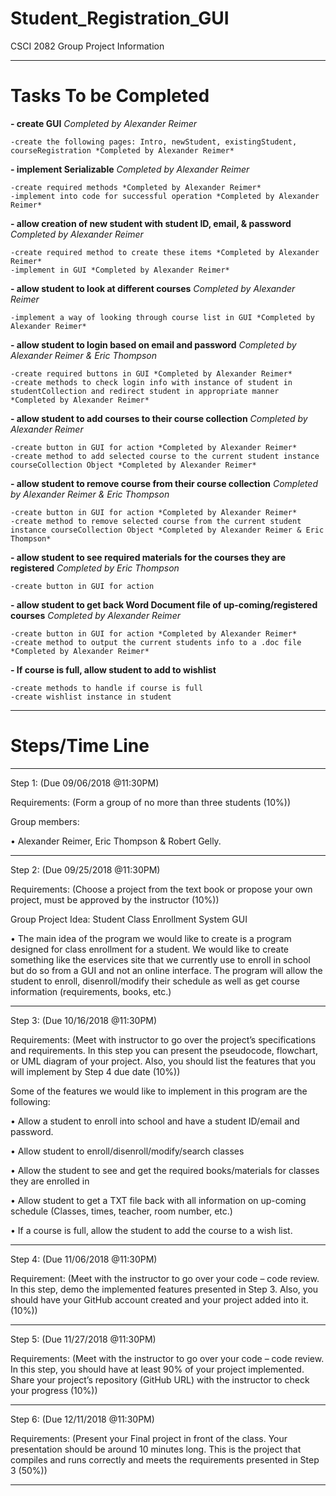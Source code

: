 # Student_Registration_GUI

CSCI 2082 Group Project Information

---------------------------------------------------------------------------------------
# Tasks To be Completed

**- create GUI** *Completed by Alexander Reimer*

	-create the following pages: Intro, newStudent, existingStudent, courseRegistration *Completed by Alexander Reimer*

**- implement Serializable** *Completed by Alexander Reimer*

	-create required methods *Completed by Alexander Reimer*
	-implement into code for successful operation *Completed by Alexander Reimer*
	
**- allow creation of new student with student ID, email, & password** *Completed by Alexander Reimer*

	-create required method to create these items *Completed by Alexander Reimer*
	-implement in GUI *Completed by Alexander Reimer*
	
**- allow student to look at different courses** *Completed by Alexander Reimer*

	-implement a way of looking through course list in GUI *Completed by Alexander Reimer*

**- allow student to login based on email and password** *Completed by Alexander Reimer & Eric Thompson*

	-create required buttons in GUI *Completed by Alexander Reimer*
	-create methods to check login info with instance of student in studentCollection and redirect student in appropriate manner *Completed by Alexander Reimer*

**- allow student to add courses to their course collection** *Completed by Alexander Reimer*

	-create button in GUI for action *Completed by Alexander Reimer*
	-create method to add selected course to the current student instance courseCollection Object *Completed by Alexander Reimer*

**- allow student to remove course from their course collection** *Completed by Alexander Reimer & Eric Thompson*

	-create button in GUI for action *Completed by Alexander Reimer*
	-create method to remove selected course from the current student instance courseCollection Object *Completed by Alexander Reimer & Eric Thompson*

**- allow student to see required materials for the courses they are registered** *Completed by Eric Thompson*

	-create button in GUI for action

**- allow student to get back Word Document file of up-coming/registered courses** *Completed by Alexander Reimer*

	-create button in GUI for action *Completed by Alexander Reimer*
	-create method to output the current students info to a .doc file *Completed by Alexander Reimer*


**- If course is full, allow student to add to wishlist**

	-create methods to handle if course is full
	-create wishlist instance in student

---------------------------------------------------------------------------------------
# Steps/Time Line
---------------------------------------------------------------------------------------

Step 1: (Due 09/06/2018 @11:30PM)

Requirements: (Form a group of no more than three students (10%))

Group members:
 
•	Alexander Reimer, Eric Thompson & Robert Gelly.

---------------------------------------------------------------------------------------
Step 2: (Due 09/25/2018 @11:30PM)

Requirements: (Choose a project from the text book or propose your own project, must be approved by the instructor (10%))

Group Project Idea: Student Class Enrollment System GUI

•	The main idea of the program we would like to create is a program designed for class enrollment for a student. We would like to create something like the eservices site that we currently use to enroll in school but do so from a GUI and not an online interface. The program will allow the student to enroll, disenroll/modify their schedule as well as get course information (requirements, books, etc.)

---------------------------------------------------------------------------------------

Step 3: (Due 10/16/2018 @11:30PM)

Requirements: (Meet with instructor to go over the project’s specifications and requirements. In this step you can present the pseudocode, flowchart, or UML diagram of your project. Also, you should list the features that you will implement by Step 4 due date (10%))

Some of the features we would like to implement in this program are the following:

•	Allow a student to enroll into school and have a student ID/email and password.

•	Allow student to enroll/disenroll/modify/search classes

•	Allow the student to see and get the required books/materials for classes they are enrolled in

•	Allow student to get a TXT file back with all information on up-coming schedule (Classes, times, teacher, room number, etc.)

• If a course is full, allow the student to add the course to a wish list.

---------------------------------------------------------------------------------------

Step 4: (Due 11/06/2018 @11:30PM)

Requirement: (Meet with the instructor to go over your code – code review. In this step, demo the implemented features presented in Step 3. Also, you should have your GitHub account created and your project added into it. (10%))

---------------------------------------------------------------------------------------

Step 5: (Due 11/27/2018 @11:30PM)

Requirements: (Meet with the instructor to go over your code – code review. In this step, you should have at least 90% of your project implemented. Share your project’s repository (GitHub URL) with the instructor to check your progress (10%))

---------------------------------------------------------------------------------------

Step 6: (Due 12/11/2018 @11:30PM)

Requirements: (Present your Final project in front of the class. Your presentation should be around 10 minutes long. This is the project that compiles and runs correctly and meets the requirements presented in Step 3 (50%))

---------------------------------------------------------------------------------------
